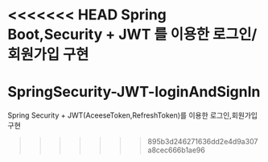 <<<<<<< HEAD
Spring Boot,Security + JWT 를 이용한 로그인/회원가입 구현
=======
# SpringSecurity-JWT-loginAndSignIn
Spring Security + JWT(AceeseToken,RefreshToken)를 이용한 로그인,회원가입 구현
>>>>>>> 895b3d246271636dd2e4d9a307a8cec666b1ae96
